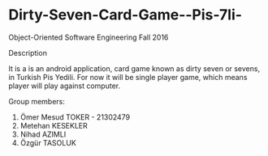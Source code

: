 # Dirty-Seven-Card-Game--Pis-7li-

Object-Oriented Software Engineering Fall 2016

Description

It is a is an android application, card game known as dirty seven or sevens, in Turkish Pis Yedili. For now it will be single player game, which means player will play against computer.

Group members:
1) Ömer Mesud TOKER - 21302479
2) Metehan KESEKLER
3) Nihad AZIMLI
4) Özgür TASOLUK
